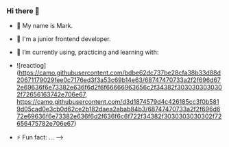 ### Hi there 👋




- 🔭 My name is Mark. 
- 🌱 I'm a junior frontend developer.
- 🤔 I’m currently using, practicing and learning with:
- ![reactlog](https://camo.githubusercontent.com/bdbe62dc737be28cfa38b33d88d20671179029fee0c7176ed3f3a53c69b14e63/68747470733a2f2f696d672e69636f6e73382e636f6d2f6f66666963656c2f34382f3030303030302f72656163742e706e67, https://camo.githubusercontent.com/d3d1874579d4c426185cc3f0b5819d05cad0e3cb0d62ce2b182daea2abab84b3/68747470733a2f2f696d672e69636f6e73382e636f6d2f636f6c6f722f34382f3030303030302f72656475782e706e67)



- ⚡ Fun fact: ...
-->
